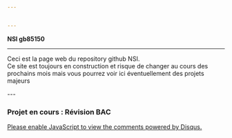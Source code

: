 ```yaml
---


---
```


<p><strong>NSI gb85150</strong></p>
<hr>
<p>Ceci est la page web du repository github NSI.<br>
Ce site est toujours en construction et risque de changer au cours des prochains mois mais vous pourrez voir ici éventuellement des projets majeurs</p>
---
  <h3>Projet en cours : Révision BAC</h3>
<div id="project_overview">
  <script src="http://gist-it.appspot.com/github/gb85150/NSI/blob/master/tkter/Ex2.py">  </script>
  <a href="https://gb85150.fr"Projet de 1ère>
</div>
<div id="disqus_thread"></div>
<script>

/**
*  RECOMMENDED CONFIGURATION VARIABLES: EDIT AND UNCOMMENT THE SECTION BELOW TO INSERT DYNAMIC VALUES FROM YOUR PLATFORM OR CMS.
*  LEARN WHY DEFINING THESE VARIABLES IS IMPORTANT: https://disqus.com/admin/universalcode/#configuration-variables*/
/*
var disqus_config = function () {
this.page.url = PAGE_URL;  // Replace PAGE_URL with your page's canonical URL variable
this.page.identifier = PAGE_IDENTIFIER; // Replace PAGE_IDENTIFIER with your page's unique identifier variable
};
*/
(function() { // DON'T EDIT BELOW THIS LINE
var d = document, s = d.createElement('script');
s.src = 'https://gb85150.disqus.com/embed.js';
s.setAttribute('data-timestamp', +new Date());
(d.head || d.body).appendChild(s);
})();
</script>
<noscript>Please enable JavaScript to view the <a href="https://disqus.com/?ref_noscript">comments powered by Disqus.</a></noscript>
